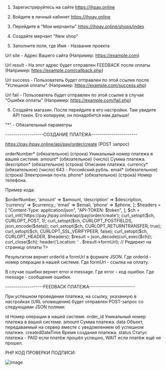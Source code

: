 1) Зарегистрируйтесь на сайте https://jhpay.online

2) Войдите в личный кабинет https://jhpay.online

3) Перейдите в "Мои мерчанты" https://jhpay.online/shops/index

4) Создайте мерчант "New shop"

5) Заполните поля, где
Имя - Название проекта

Url site - Адрес Вашего сайта (Например: https://example.com)

Url result - На этот адрес будет отправлен FEEDBACK после оплаты (Например: https://example.com/callback.php)

Url success - Пользователь будет отправлен по этой ссылке после "Успешной оплаты" (Например: https://example.com/success.php)

Url fail - Пользователь будет отправлен по этой ссылке в случае "Ошибки оплаты" (Например: https://example.com/fail.php)

6) Создайте магазин. После перейдите в его настройки. Там увидите API токен. Его копируем, он понадобится нам дальше! 



"*" - Обязательный параметры

-------------------СОЗДАНИЕ ПЛАТЕЖА-----------------------

https://pay.jhpay.online/api/pay/order/create (POST запрос)

orderNumber* (обязательное) (строка)	Уникальный номер платежа в вашей системе.
amount* (обязательное) (число)		Сумма платежа.
description* (обязательное) (строка)	Описание платежа.
currency* (обязательное) (число)		643 - Российский рубль.
email* (обязательное) (строка)		Электронная почта.
phone* (обязательное) (строка)		Номер телефона.

Пример кода:

<?php

$token = 'ВАШ ТОКЕН';
$orderNumber = ‘Ваш ID - ххх’;
$amount = сумма;
$description = ‘description’;
$currency = 643;
$email = ‘example@example.com’;
$phone = ‘+799999999’;’

$data = [
	‘orderNumber’	=> $orderNumber,
	'amount' 	=> $amount,
‘description’	=> $description,
‘currency’ 	=> $currency,;
‘email’		=> $email,
‘phone’ 	=> $phone,
];

$headers = [ 
"Content-Type: application/json",
 "API-TOKEN: $token",
];

$ch = curl_init('https://pay.jhpay.online/api/pay/order/create');
curl_setopt($ch, CURLOPT_POST, 1);
curl_setopt($ch, CURLOPT_POSTFIELDS, json_encode($data));
curl_setopt($ch, CURLOPT_RETURNTRANSFER, true);
curl_setopt($ch, CURLOPT_SSL_VERIFYPEER, false);
curl_setopt($ch, CURLOPT_HEADER, $headers);
$result = json_decode(curl_exec($ch));
curl_close($ch);

header('Location: ' . $result->formUrl); // Редирект на страницу оплаты

?>


Результатом вернет orderId и formUrl в формате JSON.
Где orderId - номер операции в нашей системе.
Где formUrl - ссылка на оплату.

В случае ошибки вернет error и message.
Где error - код ошибки.
Где message - сообщение ошибки.


-------------------FEEDBACK ПЛАТЕЖА-----------------------


При успешном проведении платежа, на ссылку, указанную в настройках (URL оповещения) будет отправлен POST-запрос со следующими JSON полями:

id					Номер операции в нашей системе.
order_id			Уникальный номер платежа в вашей системе.
amount				Сумма платежа.
data				Объект, передаваемый на сервер вместе с уведомлением об успешном платеже.
createdDateTime		Время создания платежа.
status				Статус платежа - PAID если платёж прошёл успешно, WAIT если платёж ещё не прошел.	



PHP КОД ПРОВЕРКИ ПОДПИСИ: 

<?php

$token = 'ВАШ ТОКЕН';

$sign = $_SERVER['HTTP_SIGNATURE'];
$sign2 = hash_hmac('sha256', $_POST['id'] . '|' . $_POST['createdDateTime'] . '|' . $_POST['amount'], $token);

if($sign == $sign2) {
	// Код в случае успешной оплаты
} else {
	echo 'ERROR SIGN';
}

?>





![image](https://github.com/user-attachments/assets/4605515e-7706-45c6-867e-d736f2642444)
